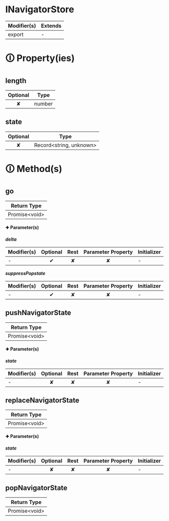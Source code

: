 # INavigatorStore

| Modifier(s)                            | Extends                                    |
|----------------------------------------|--------------------------------------------|
| export | - |

# &#128712; Property(ies)

## length

| Optional                           | Type                         |
|:----------------------------------:|------------------------------|
| ✘ | number |

## state

| Optional                           | Type                         |
|:----------------------------------:|------------------------------|
| ✘ | Record&lt;string, unknown&gt; |

# &#128712; Method(s)

## go

| Return Type                       |
|-----------------------------------|
| Promise&lt;void&gt; |

**&#128966; Parameter(s)**

_**delta**_

| Modifier(s)                              | Optional                           | Rest                          | Parameter Property                          | Initializer                       |
|------------------------------------------|:----------------------------------:|:-----------------------------:|:-------------------------------------------:|-----------------------------------|
| - | ✔  | ✘ | ✘ | - |

_**suppressPopstate**_

| Modifier(s)                              | Optional                           | Rest                          | Parameter Property                          | Initializer                       |
|------------------------------------------|:----------------------------------:|:-----------------------------:|:-------------------------------------------:|-----------------------------------|
| - | ✔  | ✘ | ✘ | - |

## pushNavigatorState

| Return Type                       |
|-----------------------------------|
| Promise&lt;void&gt; |

**&#128966; Parameter(s)**

_**state**_

| Modifier(s)                              | Optional                           | Rest                          | Parameter Property                          | Initializer                       |
|------------------------------------------|:----------------------------------:|:-----------------------------:|:-------------------------------------------:|-----------------------------------|
| - | ✘  | ✘ | ✘ | - |

## replaceNavigatorState

| Return Type                       |
|-----------------------------------|
| Promise&lt;void&gt; |

**&#128966; Parameter(s)**

_**state**_

| Modifier(s)                              | Optional                           | Rest                          | Parameter Property                          | Initializer                       |
|------------------------------------------|:----------------------------------:|:-----------------------------:|:-------------------------------------------:|-----------------------------------|
| - | ✘  | ✘ | ✘ | - |

## popNavigatorState

| Return Type                       |
|-----------------------------------|
| Promise&lt;void&gt; |